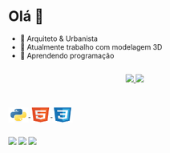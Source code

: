 # Olá 👋

- 📐 Arquiteto & Urbanista
- 🔭 Atualmente trabalho com modelagem 3D
- 🌱 Aprendendo programação

##

<div align="center">
  <a href="https://github.com/WellinsonBarros">
  <img height="150em" src="https://github-readme-stats.vercel.app/api?username=wellinsonbarros&show_icons=true&theme=dark&include_all_commits=true&count_private=true"/>
  <img height="150em" src="https://github-readme-stats.vercel.app/api/top-langs/?username=wellinsonbarros&layout=compact&langs_count=7&theme=dark"/>
</div>

##

<div style="display: inline_block"><br>
<img align="center" alt="Well-Python" height="30" width="40" src="https://raw.githubusercontent.com/devicons/devicon/master/icons/python/python-original.svg">
<img align="center" alt="Well-HTML" height="30" width="40" src="https://raw.githubusercontent.com/devicons/devicon/master/icons/html5/html5-original.svg">
<img align="center" alt="Well-CSS" height="30" width="40" src="https://raw.githubusercontent.com/devicons/devicon/master/icons/css3/css3-original.svg">
</div>

##

<div>

  <a href="https://www.instagram.com/wellinsonbarros/" target="_blank"><img src="https://img.shields.io/badge/-Instagram-%23E4405F?style=for-the-badge&logo=instagram&logoColor=white" target="_blank"></a>
  <a href = "mailto:wellinson.barros@gmail.com"><img src="https://img.shields.io/badge/-Gmail-%23333?style=for-the-badge&logo=gmail&logoColor=white" target="_blank"></a>
  <a href="https://https://www.linkedin.com/in/wellinsonbarros/" target="_blank"><img src="https://img.shields.io/badge/-LinkedIn-%230077B5?style=for-the-badge&logo=linkedin&logoColor=white" target="_blank"></a> 

</div>
